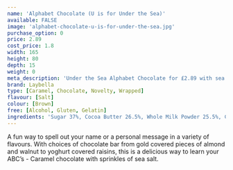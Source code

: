 ```yaml
---
name: 'Alphabet Chocolate (U is for Under the Sea)'
available: FALSE
image: 'alphabet-chocolate-u-is-for-under-the-sea.jpg'
purchase_option: 0
price: 2.89
cost_price: 1.8
width: 165
height: 80
depth: 15
weight: 0
meta_description: 'Under the Sea Alphabet Chocolate for £2.89 with sea salt and caramel. Traditional sweet treats and more at Humbugs Confectionery Store.'
brand: Laybella
type: [Caramel, Chocolate, Novelty, Wrapped]
flavour: [Salt]
colour: [Brown]
free: [Alcohol, Gluten, Gelatin]
ingredients: 'Sugar 37%, Cocoa Butter 26.5%, Whole Milk Powder 25.5%, Cocoa Mass 6.5%, Soy Lecithin 0.5%, Flavouring: Natural Vanilla, Caramelised Sugar, Lactose Emulsifier: Soy Lecithin, (Skimmed Milk Powder, Milk Proteins Sugar, Butter), Salt'
---
```

A fun way to spell out your name or a personal message in a variety of flavours. With choices of chocolate bar from gold covered pieces of almond and walnut to yoghurt covered raisins, this is a delicious way to learn your ABC’s - Caramel chocolate with sprinkles of sea salt.